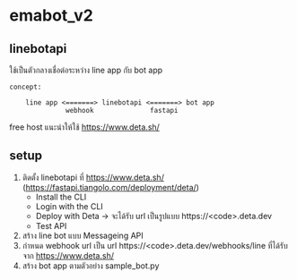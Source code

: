 # emabot_v2

## linebotapi

ใช้เป็นตัวกลางเชื่อต่อระหว่าง line app กับ bot app

    concept:

        line app <=======> linebotapi <=======> bot app
                  webhook              fastapi

free host แนะนำให้ใช้ https://www.deta.sh/

## setup
1. ติดตั้ง linebotapi ที่ https://www.deta.sh/ (https://fastapi.tiangolo.com/deployment/deta/)
    * Install the CLI
    * Login with the CLI
    * Deploy with Deta -> จะได้รับ url เป็นรูปแบบ https://<code\>.deta.dev
    * Test API
2. สร้าง line bot แบบ Messageing API
3. กำหนด webhook url เป็น url https://<code\>.deta.dev/webhooks/line ที่ได้รับจาก https://www.deta.sh/
4. สร้าง bot app ตามตัวอย่าง sample_bot.py